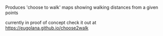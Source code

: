 Produces 'choose to walk' maps showing walking distances from a given points

currently in proof of concept
check it out at https://eugolana.github.io/choose2walk

